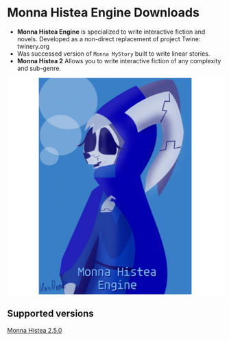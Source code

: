 # Monna Histea Engine Downloads

* __Monna Histea Engine__ is specialized to write interactive fiction and novels. Developed as a non-direct replacement of project Twine: twinery.org
* Was successed version of `Monna MyStory` built to write linear stories.
* __Monna Histea 2__ Allows you to write interactive fiction of any complexity and sub-genre.

![Logo](./logo.webp)

## Supported versions
[Monna Histea 2.5.0](https://ouo.io/UrC2wc)